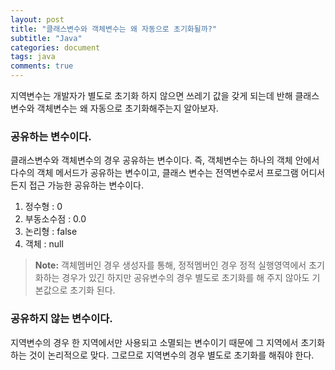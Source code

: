 ```yaml
---
layout: post
title: "클래스변수와 객체변수는 왜 자동으로 초기화될까?"
subtitle: "Java"
categories: document
tags: java
comments: true
---
```


지역변수는 개발자가 별도로 초기화 하지 않으면 쓰레기 값을 갖게 되는데 반해 클래스변수와 객체변수는 왜 자동으로 초기화해주는지 알아보자.

### 공유하는 변수이다.

클래스변수와 객체변수의 경우 공유하는 변수이다. 즉, 객체변수는 하나의 객체 안에서 다수의 객체 메서드가 공유하는 변수이고, 클래스 변수는 전역변수로서 프로그램 어디서든지 접근 가능한 공유하는 변수이다.

1. 정수형 : 0
2. 부동소수점 : 0.0
3. 논리형 : false
4. 객체 : null

> **Note:** 객체멤버인 경우 생성자를 통해, 정적멤버인 경우 정적 실행영역에서 초기화하는 경우가 있긴 하지만 공유변수의 경우 별도로 초기화를 해 주지 않아도 기본값으로 초기화 된다.

### 공유하지 않는 변수이다.

지역변수의 경우 한 지역에서만 사용되고 소멸되는 변수이기 때문에 그 지역에서 초기화하는 것이 논리적으로 맞다. 그로므로 지역변수의 경우 별도로 초기화를 해줘야 한다.